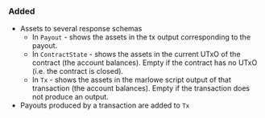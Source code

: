 ### Added

- Assets to several response schemas
  - In `Payout` - shows the assets in the tx output corresponding to the payout.
  - In `ContractState` - shows the assets in the current UTxO of the contract (the account balances). Empty if the contract has no UTxO (i.e. the contract is closed).
  - In `Tx` - shows the assets in the marlowe script output of that transaction (the account balances). Empty if the transaction does not produce an output.
- Payouts produced by a transaction are added to `Tx`
